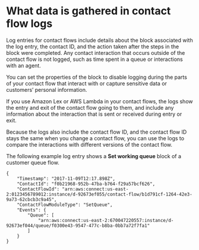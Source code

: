 # What data is gathered in contact flow logs<a name="contact-flow-log-data"></a>

Log entries for contact flows include details about the block associated with the log entry, the contact ID, and the action taken after the steps in the block were completed\. Any contact interaction that occurs outside of the contact flow is not logged, such as time spent in a queue or interactions with an agent\. 

You can set the properties of the block to disable logging during the parts of your contact flow that interact with or capture sensitive data or customers’ personal information\.

If you use Amazon Lex or AWS Lambda in your contact flows, the logs show the entry and exit of the contact flow going to them, and include any information about the interaction that is sent or received during entry or exit\.

Because the logs also include the contact flow ID, and the contact flow ID stays the same when you change a contact flow, you can use the logs to compare the interactions with different versions of the contact flow\.

The following example log entry shows a **Set working queue** block of a customer queue flow\.

```
{
    "Timestamp": "2017-11-09T12:17.898Z",
    "ContactId": "f0b21968-952b-47ba-b764-f29a57bcf626",
    "ContactFlowId": "arn:aws:connect:us-east-2:0123456789012:instance/d-92673ef055/contact-flow/b1d791cf-1264-42e3-9a73-62cbcb3c9a45",
    "ContactFlowModuleType": "SetQueue",
    "Events": {
        "Queue": [
            "arn:aws:connect:us-east-2:670047220557:instance/d-92673ef044/queue/f0300e43-9547-477c-b8ba-0bb7a72f7fa1"
        ]
    }
}
```